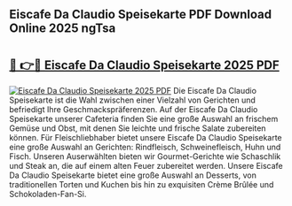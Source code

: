 ## Eiscafe Da Claudio  Speisekarte PDF Download Online 2025 ngTsa

# <h2><a href="http://gcc58r.nevu.top/?p=Eiscafe+Da+Claudio++Speisekarte">🔗 👉🔴 Eiscafe Da Claudio  Speisekarte 2025 PDF</a></h2>

[![Eiscafe Da Claudio  Speisekarte 2025 PDF](https://i.imgur.com/dBaPXMq.png)](http://gcc58r.nevu.top/?p=Eiscafe+Da+Claudio++Speisekarte)
Die Eiscafe Da Claudio  Speisekarte ist die Wahl zwischen einer Vielzahl von Gerichten und befriedigt Ihre Geschmackspräferenzen. Auf der Eiscafe Da Claudio  Speisekarte unserer Cafeteria finden Sie eine große Auswahl an frischem Gemüse und Obst, mit denen Sie leichte und frische Salate zubereiten können. Für Fleischliebhaber bietet unsere Eiscafe Da Claudio  Speisekarte eine große Auswahl an Gerichten: Rindfleisch, Schweinefleisch, Huhn und Fisch. Unseren Auserwählten bieten wir Gourmet-Gerichte wie Schaschlik und Steak an, die auf einem alten Feuer zubereitet werden. Unsere Eiscafe Da Claudio  Speisekarte bietet eine große Auswahl an Desserts, von traditionellen Torten und Kuchen bis hin zu exquisiten Crème Brûlée und Schokoladen-Fan-Si.
